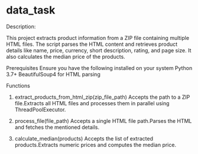 # data_task
Description:

This project extracts product information from a ZIP file containing multiple HTML files. 
The script parses the HTML content and retrieves product details like name, price, currency, short description, rating, and page size. 
It also calculates the median price of the products.
 
 
Prerequisites
Ensure you have the following installed on your system
Python 3.7+
BeautifulSoup4 for HTML parsing
 
 
Functions
1) extract_products_from_html_zip(zip_file_path)
	Accepts the path to a ZIP file.Extracts all HTML files and processes them in parallel using ThreadPoolExecutor.
	
2) process_file(file_path)
	Accepts a single HTML file path.Parses the HTML and fetches the mentioned details.
	
3) calculate_median(products)
	Accepts the list of extracted products.Extracts numeric prices and computes the median price.
 